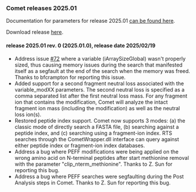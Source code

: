 ### Comet releases 2025.01

Documentation for parameters for release 2025.01 [can be found 
here](/Comet/parameters/parameters_202501/).

Download release [here](https://github.com/UWPR/Comet/releases).

#### release 2025.01 rev. 0 (2025.01.0), release date 2025/02/19

- Address issue [#72](https://github.com/UWPR/Comet/issues/72) where a variable (iArraySizeGlobal) wasn't properly sized, thus causing memory issues during the search that manifested itself as a segfault at the end of the search when the memory was freed. Thanks to bfcrampton for reporting this issue.
- Added support for a second fragment neutral loss associated with the variable_modXX parameters. The second neutral loss is specified as a comma separated list after the first neutral loss mass. For any fragment ion that contains the modification, Comet will analyze the intact fragment ion mass (including the modification) as well as the neutral loss ion(s).
- Restored peptide index support. Comet now supports 3 modes: (a) the classic mode of directly search a FASTA file, (b) searching against a peptide index, and (c) searching using a fragment-ion index.  RTS searches through the CometWrapper.dll interface can query against either peptide index or fragment-ion index databases.
- Address a bug where PEFF modifications were being applied on the wrong amino acid on N-terminal peptides after start methionine removal with the parameter "clip_nterm_methionine". Thanks to Z. Sun for reporting this bug.
- Address a bug where PEFF searches were segfaulting during the Post Analysis steps in Comet. Thanks to Z. Sun for reporting this bug.
